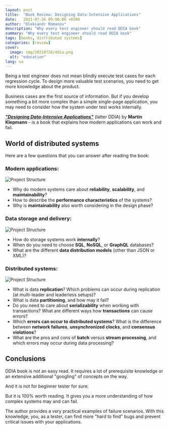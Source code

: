 ```yaml
---
layout: post
title:  "Book Review: Designing Data-Intensive Applications"
date:   2021-07-26 09:00:00 +0300
author: "Oleksandr Romanov"
description: "Why every test engineer should read DDIA book"
summary: "Why every test engineer should read DDIA book"
tags: [books, distributed systems]
categories: [review]
cover:
  image: img/20210726/ddia.png
  alt: "education"
lang: ua
---
```


Being a test engineer does not mean blindly execute test cases for each regression cycle. To design more valuable test scenarios, you need to get more knowledge about the product.  

Business cases are the first source of information. But if you develop something a bit more complex than a simple single-page application, you may need to consider how the system under test works internally.  
 
[***"Designing Data-Intensive Applications"***](https://www.oreilly.com/library/view/designing-data-intensive-applications/9781491903063/) (latter DDIA) by **Martin Klepmann** - is a book that explains how modern applications can work and fail.

## World of distributed systems

Here are a few questions that you can answer after reading the book:

### Modern applications:
  ![Project Structure](/img/20210726/sys_architecture.png)  

  - Why do modern systems care about **reliability**, **scalability**, and **maintainability**?
  - How to describe the **performance characteristics** of the systems?
  - Why is **maintainability** also worth considering in the design phase? 


### Data storage and delivery:
  ![Project Structure](/img/20210726/protobuffs.png)
  - How do storage systems work **internally**? 
  - When do you need to choose **SQL**, **NoSQL**, or **GraphQL** databases? 
  - What are the different **data distribution models** (other than JSON or XML)?  

### Distributed systems:
  ![Project Structure](/img/20210726/error.png)  

  - What is data **replication**? Which problems can occur during replication (at multi-leader and leaderless setups)?
  - What is data **partitioning**, and how may it fail? 
  - Do you need to care about **serializability** when working with transactions? What are different ways how **transactions** can cause errors?
  - Which **errors can occur to distributed systems**? What is the difference between **network failures**, **unsynchronized clocks**, and **consensus violations**? 
  - What are the pros and cons of **batch** versus **stream processing**, and which errors may occur during data processing?

## Conclusions  

DDIA book is not an easy read. It requires a lot of prerequisite knowledge or an extensive additional "googling" of concepts on the way.

And it is not for beginner tester for sure. 

But it is 100% worth reading. 
It gives you a more understanding of how complex systems may and can fail.  

The author provides a very practical examples of failure scenarios.
With this knowledge, you, as a tester, can find more "hard to find" bugs and prevent critical issues with your applications. 
